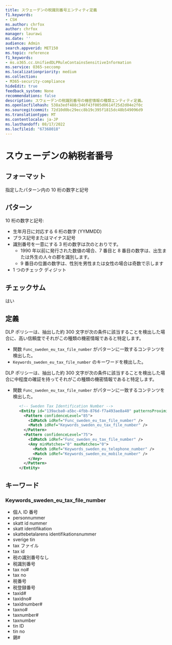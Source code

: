 ```yaml
---
title: スウェーデンの税識別番号エンティティ定義
f1.keywords:
- CSH
ms.author: chrfox
author: chrfox
manager: laurawi
ms.date: ''
audience: Admin
search.appverid: MET150
ms.topic: reference
f1_keywords:
- ms.o365.cc.UnifiedDLPRuleContainsSensitiveInformation
ms.service: O365-seccomp
ms.localizationpriority: medium
ms.collection:
- M365-security-compliance
hideEdit: true
feedback_system: None
recommendations: false
description: スウェーデンの税識別番号の機密情報の種類エンティティ定義。
ms.openlocfilehash: 538a3edf488c346f43f005d0614f25d2d04e2f0c
ms.sourcegitcommit: 72d10d0bc29ecc8b19c395f1815dc48b549096d9
ms.translationtype: MT
ms.contentlocale: ja-JP
ms.lasthandoff: 08/17/2022
ms.locfileid: "67368018"
---
```

# <a name="sweden-tax-identification-number"></a>スウェーデンの納税者番号

## <a name="format"></a>フォーマット

指定したパターン内の 10 桁の数字と記号

## <a name="pattern"></a>パターン

10 桁の数字と記号:

- 生年月日に対応する 6 桁の数字 (YYMMDD)
- プラス記号またはマイナス記号
- 識別番号を一意にする 3 桁の数字は次のとおりです。
  - 1990 年以前に発行された数値の場合、7 番目と 8 番目の数字は、出生または外生の人々の郡を識別します。
  - 9 番目の位置の数字は、性別を男性または女性の場合は奇数で示します
- 1 つのチェック ディジット

## <a name="checksum"></a>チェックサム

はい

## <a name="definition"></a>定義

DLP ポリシーは、抽出した約 300 文字が次の条件に該当することを検出した場合に、高い信頼度でそれがこの種類の機密情報であると特定します。

- 関数 `Func_sweden_eu_tax_file_number` がパターンに一致するコンテンツを検出した。
- `Keywords_sweden_eu_tax_file_number` のキーワードを検出した。

DLP ポリシーは、抽出した約 300 文字が次の条件に該当することを検出した場合に中程度の確証を持ってそれがこの種類の機密情報であると特定します。

- 関数 `Func_sweden_eu_tax_file_number` がパターンに一致するコンテンツを検出した。

```xml
      <!-- Sweden Tax Identification Number -->
      <Entity id="139acba0-a5bc-4fbb-876d-f7a493ae8a40" patternsProximity="300" recommendedConfidence="85">
        <Pattern confidenceLevel="85">
          <IdMatch idRef="Func_sweden_eu_tax_file_number" />
          <Match idRef="Keywords_sweden_eu_tax_file_number" />
        </Pattern>
        <Pattern confidenceLevel="75">
          <IdMatch idRef="Func_sweden_eu_tax_file_number" />
          <Any minMatches="0" maxMatches="0">
            <Match idRef="Keywords_sweden_eu_telephone_number" />
            <Match idRef="Keywords_sweden_eu_mobile_number" />
          </Any>
        </Pattern>
      </Entity>
```

## <a name="keywords"></a>キーワード

### <a name="keywords_sweden_eu_tax_file_number"></a>Keywords_sweden_eu_tax_file_number

- 個人 ID 番号
- personnummer
- skatt id nummer
- skatt identifikation
- skattebetalarens identifikationsnummer
- sverige tin
- tax ファイル
- tax id
- 税の識別番号なし
- 税識別番号
- tax no#
- tax no
- 税番号
- 税登録番号
- taxid#
- taxidno#
- taxidnumber#
- taxno#
- taxnumber#
- taxnumber
- tin ID
- tin no
- 錫#